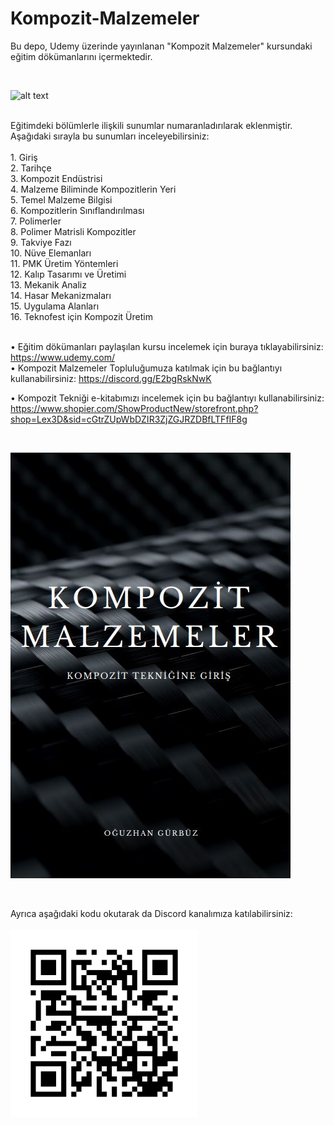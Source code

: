 # Kompozit-Malzemeler
Bu depo, Udemy üzerinde yayınlanan "Kompozit Malzemeler" kursundaki eğitim dökümanlarını içermektedir. 


<br>


![alt text](https://github.com/grboguz/Kompozit-Malzemeler/blob/main/composite_material_stress.gif)

<br>
Eğitimdeki bölümlerle ilişkili sunumlar numaranladırılarak eklenmiştir. Aşağıdaki sırayla bu sunumları inceleyebilirsiniz:<br><br>
1. Giriş<br>
2. Tarihçe<br>
3. Kompozit Endüstrisi<br>
4. Malzeme Biliminde Kompozitlerin Yeri<br>
5. Temel Malzeme Bilgisi<br>
6. Kompozitlerin Sınıflandırılması<br>
7. Polimerler<br>
8. Polimer Matrisli Kompozitler<br>
9. Takviye Fazı<br>
10. Nüve Elemanları<br>
11. PMK Üretim Yöntemleri<br>
12. Kalıp Tasarımı ve Üretimi<br>
13. Mekanik Analiz<br>
14. Hasar Mekanizmaları<br>
15. Uygulama Alanları<br>
16. Teknofest için Kompozit Üretim<br><br>

• Eğitim dökümanları paylaşılan kursu incelemek için buraya tıklayabilirsiniz: https://www.udemy.com/ <br>
• Kompozit Malzemeler Topluluğumuza katılmak için bu bağlantıyı kullanabilirsiniz: https://discord.gg/E2bgRskNwK <br>


• Kompozit Tekniği e-kitabımızı incelemek için bu bağlantıyı kullanabilirsiniz: https://www.shopier.com/ShowProductNew/storefront.php?shop=Lex3D&sid=cGtrZUpWbDZIR3ZjZGJRZDBfLTFfIF8g <br>

<br>


![alt text](https://github.com/grboguz/Kompozit-Malzemeler/blob/main/E-Kitap.JPG)

<br>


Ayrıca aşağıdaki kodu okutarak da Discord kanalımıza katılabilirsiniz:<br><br>
![alt text](https://github.com/grboguz/Kompozit-Malzemeler/blob/main/Discord_QR.png)

